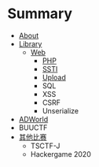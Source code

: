 # Summary

* [About](README.md)
* [Library](library.md)
  * [Web](library/web.md)
    * [PHP](library/web/php.md)
    * [SSTI](library/web/ssti.md)
    * [Upload](library/web/wen-jian-shang-chuan.md)
    * SQL
    * XSS
    * CSRF
    * Unserialize
* [ADWorld](adworld.md)
* BUUCTF
* [其他比赛](qi-ta-bi-sai.md)
  * TSCTF-J
  * Hackergame 2020

